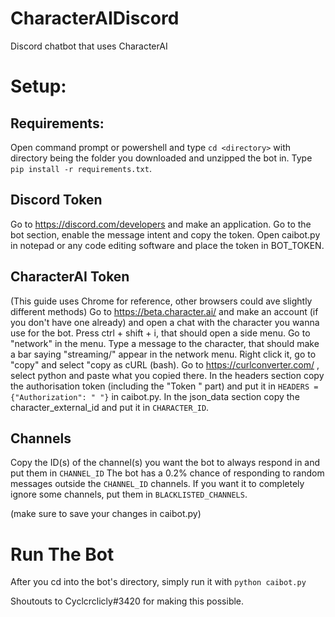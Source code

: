 # CharacterAIDiscord
Discord chatbot that uses CharacterAI

# Setup:

## Requirements:
Open command prompt or powershell and type `cd <directory>` with directory being the folder you downloaded and unzipped the bot in.
Type `pip install -r requirements.txt`.

## Discord Token
Go to https://discord.com/developers and make an application. Go to the bot section, enable the message intent and copy the token. Open caibot.py in notepad or any code editing software and place the token in BOT_TOKEN.

## CharacterAI Token
(This guide uses Chrome for reference, other browsers could ave slightly different methods)
Go to https://beta.character.ai/ and make an account (if you don't have one already) and open a chat with the character you wanna use for the bot.
Press ctrl + shift + i, that should open a side menu.
Go to "network" in the menu.
Type a message to the character, that should make a bar saying "streaming/" appear in the network menu.
Right click it, go to "copy" and select "copy as cURL (bash).
Go to https://curlconverter.com/ , select python and paste what you copied there.
In the headers section copy the authorisation token (including the "Token " part) and put it in `HEADERS = {"Authorization": " "}` in caibot.py.
In the json_data section copy the character_external_id and put it in `CHARACTER_ID`.

## Channels
Copy the ID(s) of the channel(s) you want the bot to always respond in and put them in `CHANNEL_ID`
The bot has a 0.2% chance of responding to random messages outside the `CHANNEL_ID` channels. If you want it to completely ignore some channels, put them in `BLACKLISTED_CHANNELS`.

(make sure to save your changes in caibot.py)

# Run The Bot

After you cd into the bot's directory, simply run it with `python caibot.py`

Shoutouts to Cyclcrclicly#3420 for making this possible.
